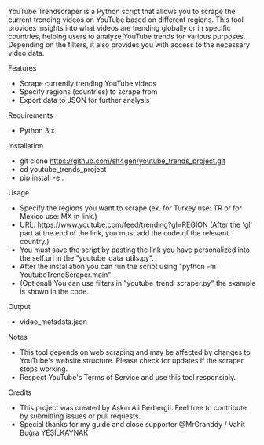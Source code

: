 YouTube Trendscraper is a Python script that allows you to scrape the current trending videos on YouTube based on different regions. This tool provides insights into what videos are trending globally or in specific countries, helping users to analyze YouTube trends for various purposes. Depending on the filters, it also provides you with access to the necessary video data.

Features
- Scrape currently trending YouTube videos 
- Specify regions (countries) to scrape from
- Export data to JSON for further analysis

Requirements
- Python 3.x

Installation
- git clone https://github.com/sh4gen/youtube_trends_project.git
- cd youtube_trends_project
- pip install -e .

Usage
- Specify the regions you want to scrape (ex. for Turkey use: TR or for Mexico use: MX in link.)
- URL: https://www.youtube.com/feed/trending?gl=REGION (After the 'gl' part at the end of the link, you must add the code of the relevant country.)
- You must save the script by pasting the link you have personalized into the self.url in the "youtube_data_utils.py".
- After the installation you can run the script using "python -m YoutubeTrendScraper.main" 
- (Optional) You can use filters in "youtube_trend_scraper.py" the example is shown in the code.

Output
- video_metadata.json

Notes
- This tool depends on web scraping and may be affected by changes to YouTube's website structure. Please check for updates if the scraper stops working.
- Respect YouTube's Terms of Service and use this tool responsibly.

Credits
- This project was created by Aşkın Ali Berbergil. Feel free to contribute by submitting issues or pull requests.
- Special thanks for my guide and close supporter @MrGranddy / Vahit Buğra YEŞİLKAYNAK
